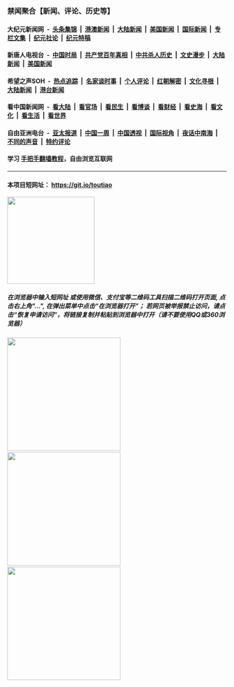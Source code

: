 ### 禁闻聚合【新闻、评论、历史等】

#### 大纪元新闻网 &nbsp;-&nbsp; [头条集锦](indexes/E头条集锦.md?t=02081911) &nbsp;|&nbsp; [港澳新闻](indexes/E港澳新闻.md?t=02081911)  &nbsp;|&nbsp; [大陆新闻](indexes/E大陆新闻.md?t=02081911) &nbsp;|&nbsp; [美国新闻](indexes/E美国新闻.md?t=02081911) &nbsp;|&nbsp; [国际新闻](indexes/E国际新闻.md?t=02081911) &nbsp;|&nbsp; [专栏文集](indexes/E专栏文集.md?t=02081911) &nbsp;|&nbsp; [纪元社论](indexes/E纪元社论.md?t=02081911) &nbsp;|&nbsp; [纪元特稿](indexes/E纪元特稿.md?t=02081911) 

#### 新唐人电视台 &nbsp;-&nbsp; [中国时局](indexes/N中国时局.md?t=02081911) &nbsp;|&nbsp; [共产党百年真相](indexes/N共产党百年真相.md?t=02081911) &nbsp;|&nbsp; [中共杀人历史](indexes/N中共杀人历史.md?t=02081911) &nbsp;|&nbsp; [文史漫步](indexes/N文史漫步.md?t=02081911) &nbsp;|&nbsp; [大陆新闻](indexes/N大陆新闻.md?t=02081911) &nbsp;|&nbsp; [美国新闻](indexes/N美国新闻.md?t=02081911)

#### 希望之声SOH &nbsp;-&nbsp; [热点追踪](indexes/H热点追踪.md?t=02081911) &nbsp;|&nbsp; [名家谈时事](indexes/H名家谈时事.md?t=02081911) &nbsp;|&nbsp; [个人评论](indexes/H个人评论.md?t=02081911)  &nbsp;|&nbsp; [红朝解密](indexes/H红朝解密.md?t=02081911) &nbsp;|&nbsp; [文化寻根](indexes/H文化寻根.md?t=02081911) &nbsp;|&nbsp; [大陆新闻](indexes/H大陆新闻.md?t=02081911) &nbsp;|&nbsp; [港台新闻](indexes/H港台新闻.md?t=02081911)

#### 看中国新闻网 &nbsp;-&nbsp; [看大陆](indexes/S看大陆.md?t=02081911) &nbsp;|&nbsp; [看官场](indexes/S看官场.md?t=02081911) &nbsp;|&nbsp; [看民生](indexes/S看民生.md?t=02081911)  &nbsp;|&nbsp; [看博谈](indexes/S看博谈.md?t=02081911) &nbsp;|&nbsp; [看财经](indexes/S看财经.md?t=02081911) &nbsp;|&nbsp; [看史海](indexes/S看史海.md?t=02081911) &nbsp;|&nbsp; [看文化](indexes/S看文化.md?t=02081911) &nbsp;|&nbsp; [看生活](indexes/S看生活.md?t=02081911) &nbsp;|&nbsp; [看世界](indexes/S看世界.md?t=02081911)

#### 自由亚洲电台 &nbsp;-&nbsp; [亚太报道](indexes/R亚太报道.md?t=02081911) &nbsp;|&nbsp; [中国一周](indexes/R中国一周.md?t=02081911) &nbsp;|&nbsp; [中国透视](indexes/R中国透视.md?t=02081911)  &nbsp;|&nbsp; [国际视角](indexes/R国际视角.md?t=02081911) &nbsp;|&nbsp; [夜话中南海](indexes/R夜话中南海.md?t=02081911) &nbsp;|&nbsp; [不同的声音](indexes/R不同的声音.md?t=02081911) &nbsp;|&nbsp; [特约评论](indexes/R特约评论.md?t=02081911)

#### 学习 [手把手翻墙教程](https://github.com/gfw-breaker/guides/wiki)，自由浏览互联网

----

#### 本项目短网址： https://git.io/toutiao
<img src="https://raw.githubusercontent.com/gfw-breaker/banned-news/master/scripts/img/qr.png" width="200px"/>  

##### 在浏览器中输入短网址 或使用微信、支付宝等二维码工具扫描二维码打开页面, 点击右上角"...", 在弹出菜单中点击“在浏览器打开”； 若网页被举报禁止访问，请点击“恢复申请访问”，将链接复制并粘贴到浏览器中打开（请不要使用QQ或360浏览器）

<img src="https://raw.githubusercontent.com/gfw-breaker/banned-news/master/scripts/img/1.png" width="260px"/> &nbsp; <img src="https://raw.githubusercontent.com/gfw-breaker/banned-news/master/scripts/img/2.png" width="260px"/> &nbsp; <img src="https://raw.githubusercontent.com/gfw-breaker/banned-news/master/scripts/img/3.png" width="260px"/>
